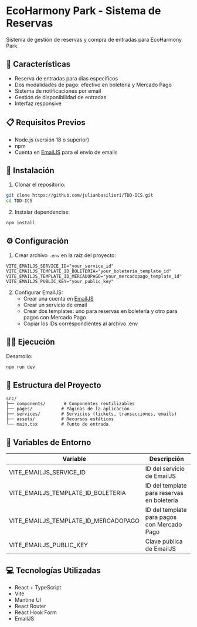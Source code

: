 # EcoHarmony Park - Sistema de Reservas

Sistema de gestión de reservas y compra de entradas para EcoHarmony Park.

## 🌟 Características

- Reserva de entradas para días específicos
- Dos modalidades de pago: efectivo en boletería y Mercado Pago
- Sistema de notificaciones por email
- Gestión de disponibilidad de entradas
- Interfaz responsive

## 📋 Requisitos Previos

- Node.js (versión 18 o superior)
- npm
- Cuenta en [EmailJS](https://www.emailjs.com/) para el envío de emails

## 🚀 Instalación

1. Clonar el repositorio:
```bash
git clone https://github.com/julianbasilieri/TDD-ICS.git
cd TDD-ICS
```

2. Instalar dependencias:
```bash
npm install
```

## ⚙️ Configuración

1. Crear archivo `.env` en la raíz del proyecto:
```env
VITE_EMAILJS_SERVICE_ID="your_service_id"
VITE_EMAILJS_TEMPLATE_ID_BOLETERIA="your_boleteria_template_id"
VITE_EMAILJS_TEMPLATE_ID_MERCADOPAGO="your_mercadopago_template_id"
VITE_EMAILJS_PUBLIC_KEY="your_public_key"
```

2. Configurar EmailJS:
   - Crear una cuenta en [EmailJS](https://www.emailjs.com/)
   - Crear un servicio de email
   - Crear dos templates: uno para reservas en boletería y otro para pagos con Mercado Pago
   - Copiar los IDs correspondientes al archivo .env

## 🏃‍♂️ Ejecución

Desarrollo:
```bash
npm run dev
```

## 📁 Estructura del Proyecto

```
src/
├── components/       # Componentes reutilizables
├── pages/           # Páginas de la aplicación
├── services/        # Servicios (tickets, transacciones, emails)
├── assets/          # Recursos estáticos
└── main.tsx         # Punto de entrada
```

## 🔑 Variables de Entorno

| Variable | Descripción |
|----------|-------------|
| VITE_EMAILJS_SERVICE_ID | ID del servicio de EmailJS |
| VITE_EMAILJS_TEMPLATE_ID_BOLETERIA | ID del template para reservas en boletería |
| VITE_EMAILJS_TEMPLATE_ID_MERCADOPAGO | ID del template para pagos con Mercado Pago |
| VITE_EMAILJS_PUBLIC_KEY | Clave pública de EmailJS |

## 💻 Tecnologías Utilizadas

- React + TypeScript
- Vite
- Mantine UI
- React Router
- React Hook Form
- EmailJS
